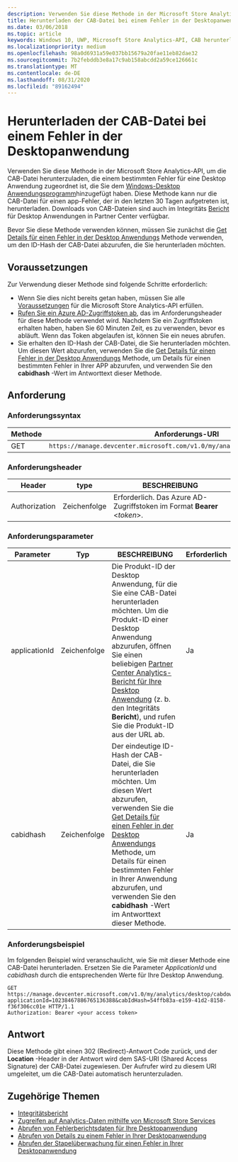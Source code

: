 ```yaml
---
description: Verwenden Sie diese Methode in der Microsoft Store Analytics-API, um die CAB-Datei für einen Fehler in der Desktop Anwendung herunterzuladen.
title: Herunterladen der CAB-Datei bei einem Fehler in der Desktopanwendung
ms.date: 03/06/2018
ms.topic: article
keywords: Windows 10, UWP, Microsoft Store Analytics-API, CAB herunterladen, Desktop Anwendung
ms.localizationpriority: medium
ms.openlocfilehash: 98a0d6931a59e037bb15679a20fae11eb82dae32
ms.sourcegitcommit: 7b2febddb3e8a17c9ab158abcdd2a59ce126661c
ms.translationtype: MT
ms.contentlocale: de-DE
ms.lasthandoff: 08/31/2020
ms.locfileid: "89162494"
---
```

# <a name="download-the-cab-file-for-an-error-in-your-desktop-application"></a>Herunterladen der CAB-Datei bei einem Fehler in der Desktopanwendung

Verwenden Sie diese Methode in der Microsoft Store Analytics-API, um die CAB-Datei herunterzuladen, die einem bestimmten Fehler für eine Desktop Anwendung zugeordnet ist, die Sie dem [Windows-Desktop Anwendungsprogramm](/windows/desktop/appxpkg/windows-desktop-application-program)hinzugefügt haben. Diese Methode kann nur die CAB-Datei für einen app-Fehler, der in den letzten 30 Tagen aufgetreten ist, herunterladen. Downloads von CAB-Dateien sind auch im Integritäts [Bericht](/windows/desktop/appxpkg/windows-desktop-application-program) für Desktop Anwendungen in Partner Center verfügbar.

Bevor Sie diese Methode verwenden können, müssen Sie zunächst die [Get Details für einen Fehler in der Desktop Anwendungs](get-details-for-an-error-in-your-desktop-application.md) Methode verwenden, um den ID-Hash der CAB-Datei abzurufen, die Sie herunterladen möchten.

## <a name="prerequisites"></a>Voraussetzungen


Zur Verwendung dieser Methode sind folgende Schritte erforderlich:

* Wenn Sie dies nicht bereits getan haben, müssen Sie alle [Voraussetzungen](access-analytics-data-using-windows-store-services.md#prerequisites) für die Microsoft Store Analytics-API erfüllen.
* [Rufen Sie ein Azure AD-Zugriffstoken ab](access-analytics-data-using-windows-store-services.md#obtain-an-azure-ad-access-token), das im Anforderungsheader für diese Methode verwendet wird. Nachdem Sie ein Zugriffstoken erhalten haben, haben Sie 60 Minuten Zeit, es zu verwenden, bevor es abläuft. Wenn das Token abgelaufen ist, können Sie ein neues abrufen.
* Sie erhalten den ID-Hash der CAB-Datei, die Sie herunterladen möchten. Um diesen Wert abzurufen, verwenden Sie die [Get Details für einen Fehler in der Desktop Anwendungs](get-details-for-an-error-in-your-desktop-application.md) Methode, um Details für einen bestimmten Fehler in Ihrer APP abzurufen, und verwenden Sie den **cabidhash** -Wert im Antworttext dieser Methode.

## <a name="request"></a>Anforderung


### <a name="request-syntax"></a>Anforderungssyntax

| Methode | Anforderungs-URI                                                          |
|--------|----------------------------------------------------------------------|
| GET    | ```https://manage.devcenter.microsoft.com/v1.0/my/analytics/desktop/cabdownload``` |


### <a name="request-header"></a>Anforderungsheader

| Header        | type   | BESCHREIBUNG                                                                 |
|---------------|--------|-----------------------------------------------------------------------------|
| Authorization | Zeichenfolge | Erforderlich. Das Azure AD-Zugriffstoken im Format **Bearer** &lt;*token*&gt;. |


### <a name="request-parameters"></a>Anforderungsparameter

| Parameter        | Typ   |  BESCHREIBUNG      |  Erforderlich  |
|---------------|--------|---------------|------|
| applicationId | Zeichenfolge | Die Produkt-ID der Desktop Anwendung, für die Sie eine CAB-Datei herunterladen möchten. Um die Produkt-ID einer Desktop Anwendung abzurufen, öffnen Sie einen beliebigen [Partner Center Analytics-Bericht für Ihre Desktop Anwendung](/windows/desktop/appxpkg/windows-desktop-application-program) (z. b. den Integritäts **Bericht**), und rufen Sie die Produkt-ID aus der URL ab. |  Ja  |
| cabidhash | Zeichenfolge | Der eindeutige ID-Hash der CAB-Datei, die Sie herunterladen möchten. Um diesen Wert abzurufen, verwenden Sie die [Get Details für einen Fehler in der Desktop Anwendungs](get-details-for-an-error-in-your-desktop-application.md) Methode, um Details für einen bestimmten Fehler in Ihrer Anwendung abzurufen, und verwenden Sie den **cabidhash** -Wert im Antworttext dieser Methode. |  Ja  |


### <a name="request-example"></a>Anforderungsbeispiel

Im folgenden Beispiel wird veranschaulicht, wie Sie mit dieser Methode eine CAB-Datei herunterladen. Ersetzen Sie die Parameter *ApplicationId* und *cabidhash* durch die entsprechenden Werte für Ihre Desktop Anwendung.

```syntax
GET https://manage.devcenter.microsoft.com/v1.0/my/analytics/desktop/cabdownload?applicationId=10238467886765136388&cabIdHash=54ffb83a-e159-41d2-8158-f36f306cc01e HTTP/1.1
Authorization: Bearer <your access token>
```

## <a name="response"></a>Antwort

Diese Methode gibt einen 302 (Redirect)-Antwort Code zurück, und der **Location** -Header in der Antwort wird dem SAS-URI (Shared Access Signature) der CAB-Datei zugewiesen. Der Aufrufer wird zu diesem URI umgeleitet, um die CAB-Datei automatisch herunterzuladen.

## <a name="related-topics"></a>Zugehörige Themen

* [Integritätsbericht](../publish/health-report.md)
* [Zugreifen auf Analytics-Daten mithilfe von Microsoft Store Services](access-analytics-data-using-windows-store-services.md)
* [Abrufen von Fehlerberichtsdaten für Ihre Desktopanwendung](get-desktop-application-error-reporting-data.md)
* [Abrufen von Details zu einem Fehler in Ihrer Desktopanwendung](get-details-for-an-error-in-your-desktop-application.md)
* [Abrufen der Stapelüberwachung für einen Fehler in Ihrer Desktopanwendung](get-the-stack-trace-for-an-error-in-your-desktop-application.md)
